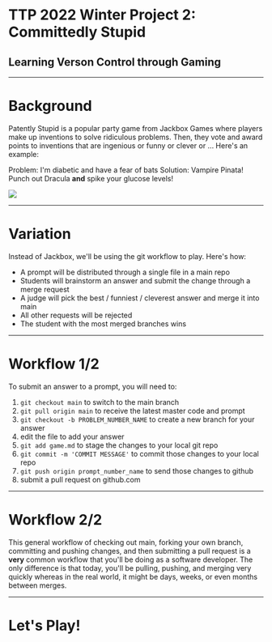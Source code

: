 # TTP 2022 Winter Project  2: Committedly Stupid
## Learning Verson Control through Gaming

---

# Background

Patently Stupid is a popular party game from Jackbox Games where players make up inventions to solve ridiculous problems. Then, they vote and award points to inventions that are ingenious or funny or clever or ... Here's an example:

Problem: I'm diabetic and have a fear of bats
Solution: Vampire Pinata! Punch out Dracula **and** spike your glucose levels!

![](https://play-lh.googleusercontent.com/L0LRJKiKVoj1mbNP17SuYqYY0mS3xLBAVWj_mdDivrY2GDHKqtTKjBCLR6N6jP2S-Q=w3840-h2024-rw)

---

# Variation

Instead of Jackbox, we'll be using the git workflow to play. Here's how:

- A prompt will be distributed through a single file in a main repo
- Students will brainstorm an answer and submit the change through a merge request
- A judge will pick the best / funniest / cleverest answer and merge it into main
- All other requests will be rejected
- The student with the most merged branches wins

---

# Workflow 1/2

To submit an answer to a prompt, you will need to:

1. `git checkout main` to switch to the main branch
2. `git pull origin main` to receive the latest master code and prompt
3. `git checkout -b PROBLEM_NUMBER_NAME` to create a new branch for your answer
4. edit the file to add your answer
5. `git add game.md` to stage the changes to your local git repo
6. `git commit -m 'COMMIT MESSAGE'` to commit those changes to your local repo
7. `git push origin prompt_number_name` to send those changes to github
8. submit a pull request on github.com

---

# Workflow 2/2

This general workflow of checking out main, forking your own branch, committing and pushing changes, and then submitting a pull request is a **very** common workflow that you'll be doing as a software developer. The only difference is that today, you'll be pulling, pushing, and merging very quickly whereas in the real world, it might be days, weeks, or even months between merges.

---

# Let's Play!
